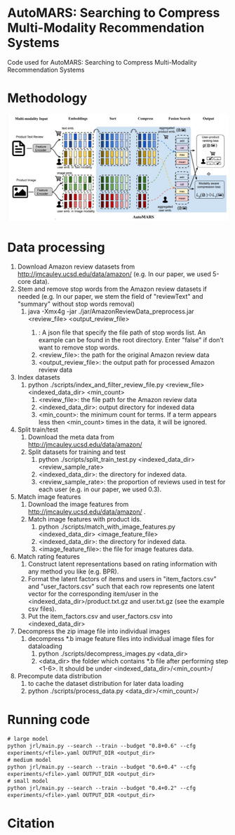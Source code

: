 # AutoMARS: Searching to Compress Multi-Modality Recommendation Systems 
Code used for AutoMARS: Searching to Compress Multi-Modality Recommendation Systems
# Methodology
![alt text](https://github.com/VITA-Group/AutoMARS/blob/main/thumbnail.JPG)

# Data processing
1. Download Amazon review datasets from http://jmcauley.ucsd.edu/data/amazon/ (e.g. In our paper, we used 5-core data).
2. Stem and remove stop words from the Amazon review datasets if needed (e.g. In our paper, we stem the field of "reviewText" and "summary" without stop words removal)
    1. java -Xmx4g -jar ./jar/AmazonReviewData_preprocess.jar <jsonConfigFile> <review_file> <output_review_file>
        1. <jsonConfigFile>: A json file that specify the file path of stop words list. An example can be found in the root directory. Enter "false" if don’t want to remove stop words.
        2. <review_file>: the path for the original Amazon review data
        3. <output_review_file>: the output path for processed Amazon review data
3. Index datasets
    1. python ./scripts/index_and_filter_review_file.py <review_file> <indexed_data_dir> <min_count>
        1. <review_file>: the file path for the Amazon review data
        2. <indexed_data_dir>: output directory for indexed data
        3. <min_count>: the minimum count for terms. If a term appears less then <min_count> times in the data, it will be ignored.
4. Split train/test
    1. Download the meta data from http://jmcauley.ucsd.edu/data/amazon/
    2. Split datasets for training and test
        1. python ./scripts/split_train_test.py <indexed_data_dir> <review_sample_rate>
        2. <indexed_data_dir>: the directory for indexed data.
        3. <review_sample_rate>: the proportion of reviews used in test for each user (e.g. in our paper, we used 0.3).
5. Match image features
    1. Download the image features from http://jmcauley.ucsd.edu/data/amazon/ .
    2. Match image features with product ids.
        1. python ./scripts/match_with_image_features.py <indexed_data_dir> <image_feature_file>
        2. <indexed_data_dir>: the directory for indexed data.
        3. <image_feature_file>: the file for image features data.
6. Match rating features
    1. Construct latent representations based on rating information with any method you like (e.g. BPR).
    2. Format the latent factors of items and users in "item_factors.csv" and "user_factors.csv" such that each row represents one latent vector for the corresponding item/user in the <indexed_data_dir>/product.txt.gz and user.txt.gz (see the example csv files).
    3. Put the item_factors.csv and user_factors.csv into <indexed_data_dir>
7. Decompress the zip image file into individual images
   1. decompress *.b image feature files into individual image files for dataloading
      1. python ./scripts/decompress_images.py <data_dir>
      2. <data_dir> the folder which contains *.b file after performing step <1-6>. It should be under <indexed_data_dir>/<min_count>/
8. Precompute data distribution
    1. to cache the dataset distribution for later data loading
      1. python ./scripts/process_data.py <data_dir>/<min_count>/
# Running code
```console
# large model
python jrl/main.py --search --train --budget "0.8+0.6" --cfg experiments/<file>.yaml OUTPUT_DIR <output_dir>
# medium model
python jrl/main.py --search --train --budget "0.6+0.4" --cfg experiments/<file>.yaml OUTPUT_DIR <output_dir>
# small model
python jrl/main.py --search --train --budget "0.4+0.2" --cfg experiments/<file>.yaml OUTPUT_DIR <output_dir>
```
# Citation
